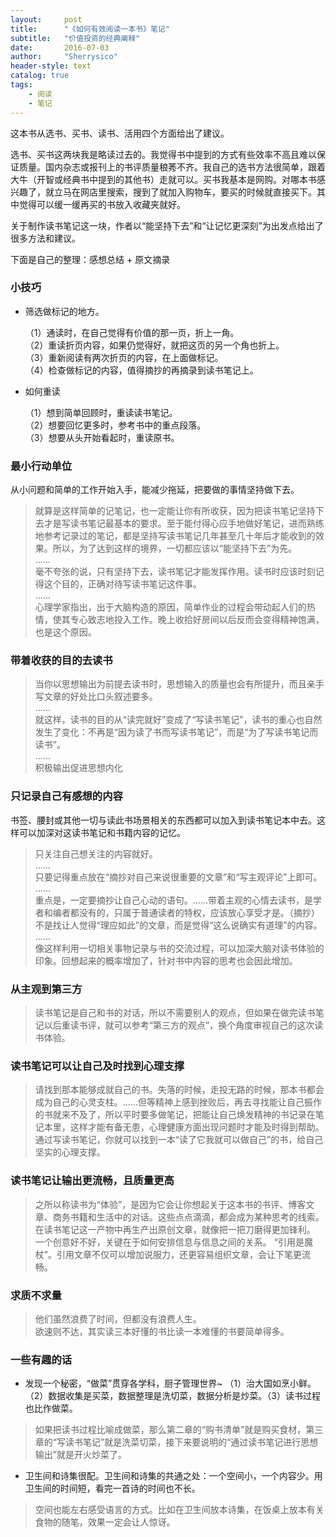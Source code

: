 ```yaml
---
layout:     post
title:      "《如何有效阅读一本书》笔记"
subtitle:   "价值投资的经典阐释"
date:       2016-07-03
author:     "Sherrysico"
header-style: text
catalog: true
tags:
    - 阅读
    - 笔记
---
```

这本书从选书、买书、读书、活用四个方面给出了建议。  

选书、买书这两块我是略读过去的。我觉得书中提到的方式有些效率不高且难以保证质量。国内杂志或报刊上的书评质量稂莠不齐。我自己的选书方法很简单，跟着大牛（开智或经典书中提到的其他书）走就可以。买书我基本是网购。对哪本书感兴趣了，就立马在网店里搜索，搜到了就加入购物车，要买的时候就直接买下。其中觉得可以缓一缓再买的书放入收藏夹就好。  
  
关于制作读书笔记这一块，作者以“能坚持下去”和“让记忆更深刻”为出发点给出了很多方法和建议。   

下面是自己的整理：感想总结 + 原文摘录 

### 小技巧
* 筛选做标记的地方。
  
  （1）通读时，在自己觉得有价值的那一页，折上一角。  
  （2）重读折页内容，如果仍觉得好，就把这页的另一个角也折上。  
  （3）重新阅读有两次折页的内容，在上面做标记。  
  （4）检查做标记的内容，值得摘抄的再摘录到读书笔记上。  

* 如何重读
  
  （1）想到简单回顾时，重读读书笔记。  
  （2）想要回忆更多时，参考书中的重点段落。  
  （3）想要从头开始看起时，重读原书。  

### 最小行动单位
从小问题和简单的工作开始入手，能减少拖延，把要做的事情坚持做下去。

> 就算是这样简单的记笔记，也一定能让你有所收获，因为把读书笔记坚持下去才是写读书笔记最基本的要求。至于能付得心应手地做好笔记，进而熟练地参考记录过的笔记，都是坚持写读书笔记几年甚至几十年后才能收到的效果。所以，为了达到这样的境界，一切都应该以“能坚持下去”为先。  
> ......  
> 毫不夸张的说，只有坚持下去，读书笔记才能发挥作用。读书时应该时刻记得这个目的，正确对待写读书笔记这件事。  
> ......   
> 心理学家指出，出于大脑构造的原因，简单作业的过程会带动起人们的热情，使其专心致志地投入工作。晚上收拾好房间以后反而会变得精神饱满，也是这个原因。  
  
### 带着收获的目的去读书 

> 当你以思想输出为前提去读书时，思想输入的质量也会有所提升，而且亲手写文章的好处比口头叙述要多。   
> ......   
> 就这样，读书的目的从“读完就好”变成了“写读书笔记”，读书的重心也自然发生了变化：不再是“因为读了书而写读书笔记”，而是“为了写读书笔记而读书”。   
> ......  
> 积极输出促进思想内化  
  
  
### 只记录自己有感想的内容  
书签、腰封或其他一切与读此书场景相关的东西都可以加入到读书笔记本中去。这样可以加深对这读书笔记和书籍内容的记忆。  

> 只关注自己想关注的内容就好。    
> ......     
> 只要记得重点放在“摘抄对自己来说很重要的文章”和“写主观评论”上即可。   
> ......    
> 重点是，一定要摘抄让自己心动的语句。......带着主观的心情去读书，是学者和编者都没有的，只属于普通读者的特权，应该放心享受才是。（摘抄）不是找让人觉得“理应如此”的文章，而是觉得“这么说确实有道理”的内容。  
> ......   
> 像这样利用一切相关事物记录与书的交流过程，可以加深大脑对读书体验的印象。回想起来的概率增加了，针对书中内容的思考也会因此增加。  


### 从主观到第三方
> 读书笔记是自己和书的对话，所以不需要别人的观点，但如果在做完读书笔记以后重读书评，就可以参考“第三方的观点”，换个角度审视自己的这次读书体验。 

### 读书笔记可以让自己及时找到心理支撑 

> 请找到那本能够成就自己的书。失落的时候，走投无路的时候，那本书都会成为自己的心灵支柱。......但等精神上感到挫败后，再去寻找能让自己振作的书就来不及了，所以平时要多做笔记，把能让自己焕发精神的书记录在笔记本里，这样才能有备无患，心理健康方面出现问题时才能及时得到帮助。通过写读书笔记，你就可以找到一本“读了它我就可以做自己”的书，给自己坚实的心理支撑。  

### 读书笔记让输出更流畅，且质量更高    

> 之所以称读书为“体验”，是因为它会让你想起关于这本书的书评、博客文章、商务书籍和生活中的对话。这些点点滴滴，都会成为某种思考的线索。在读书笔记这一产物中再生产出原创文章，就像把一把刀磨得更加锋利。 
> 一个创意好不好，关键在于如何安排信息与信息之间的关系。 
> “引用是魔杖”。引用文章不仅可以增加说服力，还更容易组织文章，会让下笔更流畅。
  
### 求质不求量  
    
> 他们虽然浪费了时间，但都没有浪费人生。  
> 欲速则不达，其实读三本好懂的书比读一本难懂的书要简单得多。  


### 一些有趣的话
* 发现一个秘密，“做菜”贯穿各学科，厨子管理世界~ （1）治大国如烹小鲜。（2）数据收集是买菜，数据整理是洗切菜，数据分析是炒菜。（3）读书过程也比作做菜。

> 如果把读书过程比喻成做菜，那么第二章的“购书清单”就是购买食材，第三章的“写读书笔记”就是洗菜切菜，接下来要说明的“通过读书笔记进行思想输出”就是开火炒菜了。  

* 卫生间和诗集很配。卫生间和诗集的共通之处：一个空间小，一个内容少。用卫生间的时间短，看完一首诗的时间也不长。    

> 空间也能左右感受语言的方式。比如在卫生间放本诗集，在饭桌上放本有关食物的随笔，效果一定会让人惊讶。  
